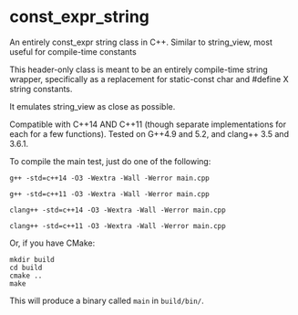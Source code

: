 # const_expr_string
An entirely const_expr string class in C++.  Similar to string_view, most useful for compile-time constants

This header-only class is meant to be an entirely compile-time string wrapper, specifically as a replacement
for static-const char and #define X string constants.

It emulates string_view as close as possible.

Compatible with C++14 AND C++11 (though separate implementations for each for a few functions).  Tested on G++4.9 and 5.2, and clang++ 3.5 and 3.6.1.

To compile the main test, just do one of the following:

```shell
g++ -std=c++14 -O3 -Wextra -Wall -Werror main.cpp
```
```shell
g++ -std=c++11 -O3 -Wextra -Wall -Werror main.cpp
```
```shell
clang++ -std=c++14 -O3 -Wextra -Wall -Werror main.cpp
```
```shell
clang++ -std=c++11 -O3 -Wextra -Wall -Werror main.cpp
```

Or, if you have CMake:

```shell
mkdir build
cd build
cmake ..
make
```

This will produce a binary called `main` in `build/bin/`.
